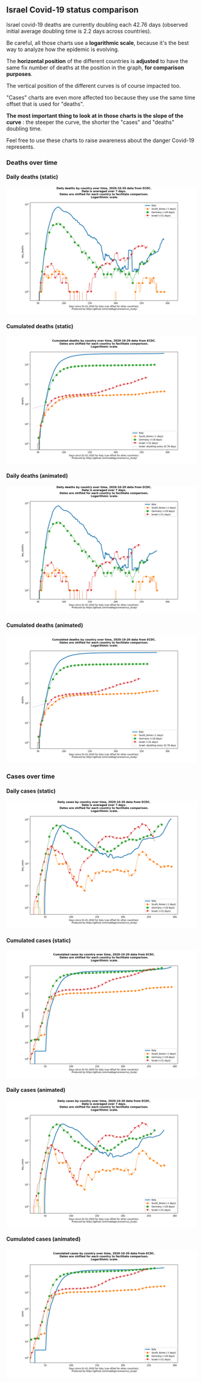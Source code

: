 ## Israel Covid-19 status comparison 

Israel covid-19 deaths are currently doubling each 42.76 days (observed initial average doubling time is 2.2 days across countries).



Be careful, all those charts use a **logarithmic scale**, because it's the best way to analyze how the epidemic is evolving.
 
The **horizontal position** of the different countries is **adjusted** to have the same fix number of deaths at the position in the graph, **for comparison purposes**.

The vertical position of the different curves is of course impacted too.

"Cases" charts are even more affected too because they use the same time offset that is used for "deaths".

**The most important thing to look at in those charts is the slope of the curve** : the steeper the curve, the shorter the "cases" and "deaths" doubling time.

Feel free to use these charts to raise awareness about the danger Covid-19 represents. 


 
### Deaths over time
 
#### Daily deaths (static)
![Israel covid-19 daily deaths static chart](https://raw.githubusercontent.com/madlag/coronavirus_study/master/notebooks/graphs/2020-10-20/countries/Israel/2020-10-20_Israel_day_deaths.png "Israel covid-19 day_deaths static chart")   
 
#### Cumulated deaths (static)
![Israel covid-19 cumulated deaths static chart](https://raw.githubusercontent.com/madlag/coronavirus_study/master/notebooks/graphs/2020-10-20/countries/Israel/2020-10-20_Israel_deaths.png "Israel covid-19 deaths static chart")   
 
#### Daily deaths (animated)
![Israel covid-19 daily deaths animated chart](https://raw.githubusercontent.com/madlag/coronavirus_study/master/notebooks/graphs/2020-10-20/countries/Israel/2020-10-20_Israel_day_deaths.gif "Israel covid-19 day_deaths animated chart")   
 
#### Cumulated deaths (animated)
![Israel covid-19 cumulated deaths animated chart](https://raw.githubusercontent.com/madlag/coronavirus_study/master/notebooks/graphs/2020-10-20/countries/Israel/2020-10-20_Israel_deaths.gif "Israel covid-19 deaths animated chart")   

 
### Cases over time
 
#### Daily cases (static)
![Israel covid-19 daily cases static chart](https://raw.githubusercontent.com/madlag/coronavirus_study/master/notebooks/graphs/2020-10-20/countries/Israel/2020-10-20_Israel_day_cases.png "Israel covid-19 day_cases static chart")   
 
#### Cumulated cases (static)
![Israel covid-19 cumulated cases static chart](https://raw.githubusercontent.com/madlag/coronavirus_study/master/notebooks/graphs/2020-10-20/countries/Israel/2020-10-20_Israel_cases.png "Israel covid-19 cases static chart")   
 
#### Daily cases (animated)
![Israel covid-19 daily cases animated chart](https://raw.githubusercontent.com/madlag/coronavirus_study/master/notebooks/graphs/2020-10-20/countries/Israel/2020-10-20_Israel_day_cases.gif "Israel covid-19 day_cases animated chart")   
 
#### Cumulated cases (animated)
![Israel covid-19 cumulated cases animated chart](https://raw.githubusercontent.com/madlag/coronavirus_study/master/notebooks/graphs/2020-10-20/countries/Israel/2020-10-20_Israel_cases.gif "Israel covid-19 cases animated chart")   

